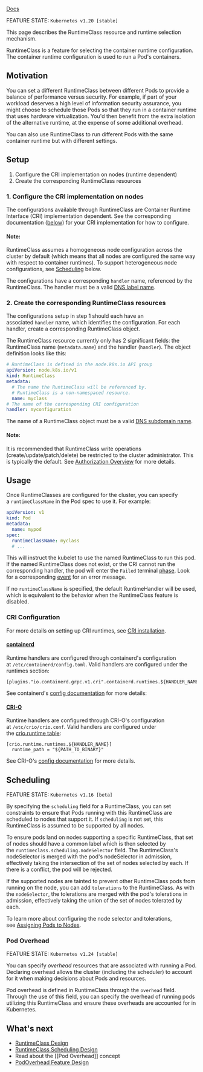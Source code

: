 [Docs](https://kubernetes.io/docs/concepts/containers/runtime-class/)

FEATURE STATE: `Kubernetes v1.20 [stable]`

This page describes the RuntimeClass resource and runtime selection mechanism.

RuntimeClass is a feature for selecting the container runtime configuration. The container runtime configuration is used to run a Pod's containers.

## Motivation[](https://kubernetes.io/docs/concepts/containers/runtime-class/#motivation)

You can set a different RuntimeClass between different Pods to provide a balance of performance versus security. For example, if part of your workload deserves a high level of information security assurance, you might choose to schedule those Pods so that they run in a container runtime that uses hardware virtualization. You'd then benefit from the extra isolation of the alternative runtime, at the expense of some additional overhead.

You can also use RuntimeClass to run different Pods with the same container runtime but with different settings.

## Setup[](https://kubernetes.io/docs/concepts/containers/runtime-class/#setup)

1. Configure the CRI implementation on nodes (runtime dependent)
2. Create the corresponding RuntimeClass resources

### 1. Configure the CRI implementation on nodes[](https://kubernetes.io/docs/concepts/containers/runtime-class/#1-configure-the-cri-implementation-on-nodes)

The configurations available through RuntimeClass are Container Runtime Interface (CRI) implementation dependent. See the corresponding documentation ([below](https://kubernetes.io/docs/concepts/containers/runtime-class/#cri-configuration)) for your CRI implementation for how to configure.

#### Note:

RuntimeClass assumes a homogeneous node configuration across the cluster by default (which means that all nodes are configured the same way with respect to container runtimes). To support heterogeneous node configurations, see [Scheduling](https://kubernetes.io/docs/concepts/containers/runtime-class/#scheduling) below.

The configurations have a corresponding `handler` name, referenced by the RuntimeClass. The handler must be a valid [DNS label name](https://kubernetes.io/docs/concepts/overview/working-with-objects/names/#dns-label-names).

### 2. Create the corresponding RuntimeClass resources[](https://kubernetes.io/docs/concepts/containers/runtime-class/#2-create-the-corresponding-runtimeclass-resources)

The configurations setup in step 1 should each have an associated `handler` name, which identifies the configuration. For each handler, create a corresponding RuntimeClass object.

The RuntimeClass resource currently only has 2 significant fields: the RuntimeClass name (`metadata.name`) and the handler (`handler`). The object definition looks like this:

```yaml
# RuntimeClass is defined in the node.k8s.io API group
apiVersion: node.k8s.io/v1
kind: RuntimeClass
metadata:
  # The name the RuntimeClass will be referenced by.
  # RuntimeClass is a non-namespaced resource.
  name: myclass 
# The name of the corresponding CRI configuration
handler: myconfiguration 
```

The name of a RuntimeClass object must be a valid [DNS subdomain name](https://kubernetes.io/docs/concepts/overview/working-with-objects/names/#dns-subdomain-names).

#### Note:

It is recommended that RuntimeClass write operations (create/update/patch/delete) be restricted to the cluster administrator. This is typically the default. See [Authorization Overview](https://kubernetes.io/docs/reference/access-authn-authz/authorization/) for more details.

## Usage[](https://kubernetes.io/docs/concepts/containers/runtime-class/#usage)

Once RuntimeClasses are configured for the cluster, you can specify a `runtimeClassName` in the Pod spec to use it. For example:

```yaml
apiVersion: v1
kind: Pod
metadata:
  name: mypod
spec:
  runtimeClassName: myclass
  # ...
```

This will instruct the kubelet to use the named RuntimeClass to run this pod. If the named RuntimeClass does not exist, or the CRI cannot run the corresponding handler, the pod will enter the `Failed` terminal [phase](https://kubernetes.io/docs/concepts/workloads/pods/pod-lifecycle/#pod-phase). Look for a corresponding [event](https://kubernetes.io/docs/tasks/debug/debug-application/debug-running-pod/) for an error message.

If no `runtimeClassName` is specified, the default RuntimeHandler will be used, which is equivalent to the behavior when the RuntimeClass feature is disabled.

### CRI Configuration[](https://kubernetes.io/docs/concepts/containers/runtime-class/#cri-configuration)

For more details on setting up CRI runtimes, see [CRI installation](https://kubernetes.io/docs/setup/production-environment/container-runtimes/).

#### [containerd](https://containerd.io/docs/)[](https://kubernetes.io/docs/concepts/containers/runtime-class/#hahahugoshortcode1515s3hbhb)

Runtime handlers are configured through containerd's configuration at `/etc/containerd/config.toml`. Valid handlers are configured under the runtimes section:

```
[plugins."io.containerd.grpc.v1.cri".containerd.runtimes.${HANDLER_NAME}]
```

See containerd's [config documentation](https://github.com/containerd/containerd/blob/main/docs/cri/config.md) for more details:

#### [CRI-O](https://cri-o.io/#what-is-cri-o)[](https://kubernetes.io/docs/concepts/containers/runtime-class/#hahahugoshortcode1515s4hbhb)

Runtime handlers are configured through CRI-O's configuration at `/etc/crio/crio.conf`. Valid handlers are configured under the [crio.runtime table](https://github.com/cri-o/cri-o/blob/master/docs/crio.conf.5.md#crioruntime-table):

```
[crio.runtime.runtimes.${HANDLER_NAME}]
  runtime_path = "${PATH_TO_BINARY}"
```

See CRI-O's [config documentation](https://github.com/cri-o/cri-o/blob/master/docs/crio.conf.5.md) for more details.

## Scheduling[](https://kubernetes.io/docs/concepts/containers/runtime-class/#scheduling)

FEATURE STATE: `Kubernetes v1.16 [beta]`

By specifying the `scheduling` field for a RuntimeClass, you can set constraints to ensure that Pods running with this RuntimeClass are scheduled to nodes that support it. If `scheduling` is not set, this RuntimeClass is assumed to be supported by all nodes.

To ensure pods land on nodes supporting a specific RuntimeClass, that set of nodes should have a common label which is then selected by the `runtimeclass.scheduling.nodeSelector` field. The RuntimeClass's nodeSelector is merged with the pod's nodeSelector in admission, effectively taking the intersection of the set of nodes selected by each. If there is a conflict, the pod will be rejected.

If the supported nodes are tainted to prevent other RuntimeClass pods from running on the node, you can add `tolerations` to the RuntimeClass. As with the `nodeSelector`, the tolerations are merged with the pod's tolerations in admission, effectively taking the union of the set of nodes tolerated by each.

To learn more about configuring the node selector and tolerations, see [Assigning Pods to Nodes](https://kubernetes.io/docs/concepts/scheduling-eviction/assign-pod-node/).

### Pod Overhead[](https://kubernetes.io/docs/concepts/containers/runtime-class/#pod-overhead)

FEATURE STATE: `Kubernetes v1.24 [stable]`

You can specify _overhead_ resources that are associated with running a Pod. Declaring overhead allows the cluster (including the scheduler) to account for it when making decisions about Pods and resources.

Pod overhead is defined in RuntimeClass through the `overhead` field. Through the use of this field, you can specify the overhead of running pods utilizing this RuntimeClass and ensure these overheads are accounted for in Kubernetes.

## What's next[](https://kubernetes.io/docs/concepts/containers/runtime-class/#what-s-next)

- [RuntimeClass Design](https://github.com/kubernetes/enhancements/blob/master/keps/sig-node/585-runtime-class/README.md)
- [RuntimeClass Scheduling Design](https://github.com/kubernetes/enhancements/blob/master/keps/sig-node/585-runtime-class/README.md#runtimeclass-scheduling)
- Read about the [[Pod Overhead]] concept
- [PodOverhead Feature Design](https://github.com/kubernetes/enhancements/tree/master/keps/sig-node/688-pod-overhead)